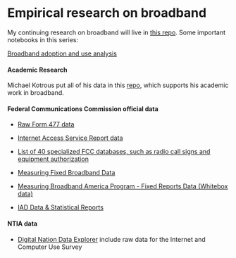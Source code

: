 # Empirical research on broadband

My continuing research on broadband will live in [this repo](https://github.com/willrinehart). Some important notebooks in this series:

[Broadband adoption and use analysis](https://github.com/willrinehart/broadband/blob/main/simple_analysis.md) 

#### Academic Research

Michael Kotrous put all of his data in this [repo](https://github.com/michaelkotrous/form477-panels/), which supports his academic work in broadband.

#### Federal Communications Commission official data

* [Raw Form 477 data](https://www.fcc.gov/general/broadband-deployment-data-fcc-form-477)

* [Internet Access Service Report data](https://www.fcc.gov/internet-access-services-reports)

* [List of 40 specialized FCC databases, such as radio call signs and equipment authorization](https://www.fcc.gov/licensing-databases/search-fcc-databases)

* [Measuring Fixed Broadband Data](https://www.fcc.gov/general/measuring-broadband-america) 

* [Measuring Broadband America Program - Fixed Reports Data (Whitebox data)](https://www.fcc.gov/reports-research/reports/measuring-broadband-america/measuring-broadband-america-program-fixed)

* [IAD Data & Statistical Reports](https://www.fcc.gov/economics-analytics/industry-analysis-division/iad-data-statistical-reports) 

#### NTIA data

* [Digital Nation Data Explorer](https://www.ntia.doc.gov/data/digital-nation-data-explorer) include raw data for the Internet and Computer Use Survey 

